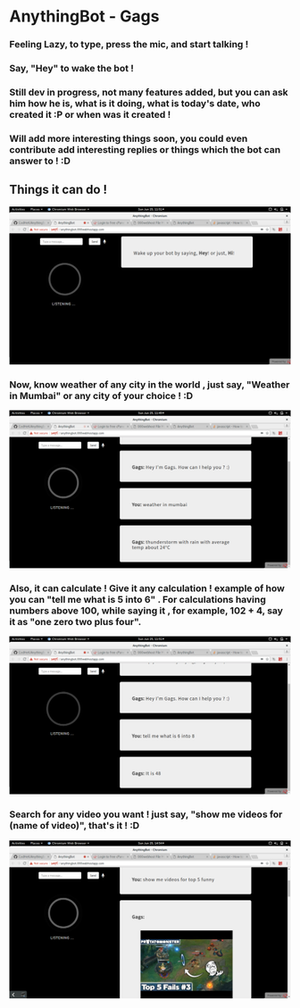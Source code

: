 # AnythingBot - Gags

### Feeling Lazy, to type, press the mic, and start talking !
### Say, "Hey" to wake the bot !


### Still dev in progress, not many features added, but you can ask him how he is, what is it doing, what is today's date, who created it :P or when was it created !

### Will add more interesting things soon, you could even contribute add interesting replies or things which the bot can answer to ! :D

## Things it can do !
![main_page](main.png)
### Now, know weather of any city in the world , just say, "Weather in Mumbai" or any city of your choice ! :D
![weather](weather.png)
### Also, it can calculate ! Give it any calculation ! example of how you can "tell me what is 5 into 6" . For calculations having numbers above 100, while saying it , for example, 102 + 4, say it as "one zero two plus four".
![math](math.png)
### Search for any video you want ! just say, "show me videos for (name of video)", that's it ! :D
![vids](vids.png)
